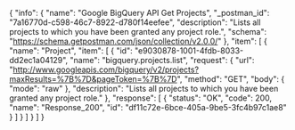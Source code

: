 {
  "info": {
    "name": "Google BigQuery API Get Projects",
    "_postman_id": "7a16770d-c598-46c7-8922-d780f14eefee",
    "description": "Lists all projects to which you have been granted any project role.",
    "schema": "https://schema.getpostman.com/json/collection/v2.0.0/"
  },
  "item": [
    {
      "name": "Project",
      "item": [
        {
          "id": "e9030878-1001-4fdb-8033-dd2ec1a04129",
          "name": "bigquery.projects.list",
          "request": {
            "url": "http://www.googleapis.com/bigquery/v2/projects?maxResults=%7B%7D&pageToken=%7B%7D",
            "method": "GET",
            "body": {
              "mode": "raw"
            },
            "description": "Lists all projects to which you have been granted any project role."
          },
          "response": [
            {
              "status": "OK",
              "code": 200,
              "name": "Response_200",
              "id": "df11c72e-6bce-405a-9be5-3fc4b97c1ae8"
            }
          ]
        }
      ]
    }
  ]
}